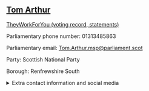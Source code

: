 ## <a href="https://www.parliament.scot/msps/current-and-previous-msps/tom-arthur">Tom Arthur</a>

<a href="https://www.theyworkforyou.com/mp/25491/tom_arthur">TheyWorkForYou (voting record, statements)</a> 

Parliamentary phone number: 01313485863 

Parliamentary email: Tom.Arthur.msp@parliament.scot 

Party: Scottish National Party 

Borough: Renfrewshire South 

<details><summary>Extra contact information and social media</summary> 
<li>Parliamentary address: The Scottish Parliament, EH99 1SP, Edinburgh</li>
<li>Local office address: 49 High Street, Johnstone, PA5 8AJ</li>
<li>Local office phone number: 01505331990</li>
<li>Twitter:</li>
<li>Facebook:</li>
<li>Website:</li>
</details>